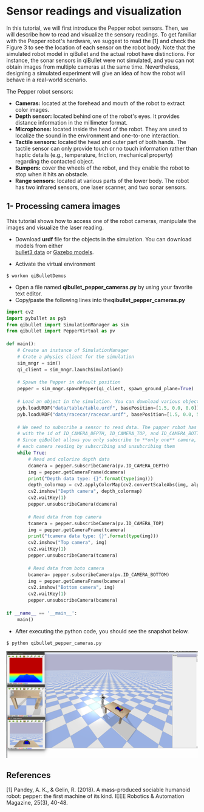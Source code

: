 # Sensor readings and visualization
In this tutorial, we will first introduce the Pepper robot sensors. Then, we will describe how to read and visualize the sensory readings. To get familiar with the Pepper robot's hardware, we suggest to read the [1] and check the Figure 3 to see the location of each sensor on the robot body. 
Note that the simulated robot model in qiBullet and the actual robot have distinctions. For instance, the sonar sensors in qiBullet were not simulated, and you can not obtain images from multiple cameras at the same time. Nevertheless, designing a simulated experiment will give an idea of how the robot will behave in a real-world scenario.

The Pepper robot sensors: 
* **Cameras:**  located at the forehead and mouth of the robot to extract color images.  
* **Depth sensor:** located behind one of the robot's eyes. It provides distance information in the millimeter format.
* **Microphones:** located inside the head of the robot. They are used to localize the sound in the environment and one-to-one interaction.
* **Tactile sensors:** located the head and outer part of both hands. The tactile sensor can only provide touch or no touch information rather than haptic details (e.g., temperature, friction, mechanical property) regarding the contacted object. 
* **Bumpers:** cover the wheels of the robot, and they enable the robot to stop when it hits an obstacle.
* **Range sensors:** located at various parts of the lower body. The robot has two infrared sensors, one laser scanner, and two sonar sensors. 


## 1- Processing camera images
This tutorial shows how to access one of the robot cameras, manipulate the images and visualize the laser reading.

 - Download **urdf** file for the objects in the simulation. You can download models from either  
 [bullet3 data](https://github.com/bulletphysics/bullet3/tree/master/data) or [Gazebo models]([https://bitbucket.org/osrf/gazebo_models/src/default/](https://bitbucket.org/osrf/gazebo_models/src/default/)).

* Activate the virtual environment
```shell
$ workon qiBulletDemos
```
* Open a file named **qibullet_pepper_cameras.py** by using your favorite text editor. 
* Copy/paste the following lines into the**qibullet_pepper_cameras.py**


```python
import cv2
import pybullet as pyb 
from qibullet import SimulationManager as sim
from qibullet import PepperVirtual as pv

def main():
    # Create an instance of SimulationManager
    # Crate a physics client for the simulation
    sim_mngr = sim()  
    qi_client = sim_mngr.launchSimulation()

    # Spawn the Pepper in default position
    pepper = sim_mngr.spawnPepper(qi_client, spawn_ground_plane=True)

    # Load an object in the simulation. You can download various object from
    pyb.loadURDF("data/table/table.urdf", basePosition=[1.5, 0.0, 0.0])
    pyb.loadURDF("data/racecar/racecar.urdf", basePosition=[1.5, 0.0, 5.0])
    
    # We need to subscribe a sensor to read data. The papper robot has three cameras
    # with the id of ID_CAMERA_DEPTH, ID_CAMERA_TOP, and ID_CAMERA_BOTTOM
    # Since qiBullet allows you only subscribe to **only one** camera, we can display
    # each camera reading by subscribing and unsubcribing them
    while True:
        # Read and colorize depth data
        dcamera = pepper.subscribeCamera(pv.ID_CAMERA_DEPTH)
        img = pepper.getCameraFrame(dcamera)
        print("Depth data type: {}".format(type(img)))
        depth_colormap = cv2.applyColorMap(cv2.convertScaleAbs(img, alpha=0.03), cv2.COLORMAP_JET)
        cv2.imshow("Depth camera", depth_colormap)
        cv2.waitKey(1)  
        pepper.unsubscribeCamera(dcamera)

        # Read data from top camera
        tcamera = pepper.subscribeCamera(pv.ID_CAMERA_TOP)
        img = pepper.getCameraFrame(tcamera)
        print("tcamera data type: {}".format(type(img)))
        cv2.imshow("Top camera", img)
        cv2.waitKey(1)  
        pepper.unsubscribeCamera(tcamera)

        # Read data from boto camera
        bcamera= pepper.subscribeCamera(pv.ID_CAMERA_BOTTOM)
        img = pepper.getCameraFrame(bcamera)
        cv2.imshow("Bottom camera", img)
        cv2.waitKey(1)  
        pepper.unsubscribeCamera(bcamera)

if __name__ == '__main__':
    main()

```
* After executing the python code, you should see the snapshot below. 
```shell
$ python qibullet_pepper_cameras.py
```
![](https://raw.githubusercontent.com/muratkrty/pepper-robot-tutorials/master/assets/pepperCameras.png)

## References
[1] Pandey, A. K., & Gelin, R. (2018). A mass-produced sociable humanoid robot: pepper: the first machine of its kind. IEEE Robotics & Automation Magazine, 25(3), 40-48.
